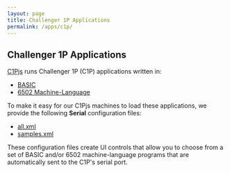 ```yaml
---
layout: page
title: Challenger 1P Applications
permalink: /apps/c1p/
---
```


Challenger 1P Applications
---

[C1Pjs](/docs/c1pjs/) runs Challenger 1P (C1P) applications written in:

- [BASIC](BASIC/)
- [6502 Machine-Language](6502/)

To make it easy for our C1Pjs machines to load these applications, we provide the following **Serial** configuration files:

- [all.xml](all.xml)
- [samples.xml](samples.xml)

These configuration files create UI controls that allow you to choose from a set of BASIC and/or 6502 machine-language
programs that are automatically sent to the C1P's serial port.
